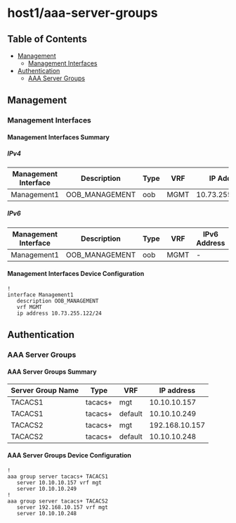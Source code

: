 # host1/aaa-server-groups

## Table of Contents

- [Management](#management)
  - [Management Interfaces](#management-interfaces)
- [Authentication](#authentication)
  - [AAA Server Groups](#aaa-server-groups)

## Management

### Management Interfaces

#### Management Interfaces Summary

##### IPv4

| Management Interface | Description | Type | VRF | IP Address | Gateway |
| -------------------- | ----------- | ---- | --- | ---------- | ------- |
| Management1 | OOB_MANAGEMENT | oob | MGMT | 10.73.255.122/24 | 10.73.255.2 |

##### IPv6

| Management Interface | Description | Type | VRF | IPv6 Address | IPv6 Gateway |
| -------------------- | ----------- | ---- | --- | ------------ | ------------ |
| Management1 | OOB_MANAGEMENT | oob | MGMT | - | - |

#### Management Interfaces Device Configuration

```eos
!
interface Management1
   description OOB_MANAGEMENT
   vrf MGMT
   ip address 10.73.255.122/24
```

## Authentication

### AAA Server Groups

#### AAA Server Groups Summary

| Server Group Name | Type  | VRF | IP address |
| ------------------| ----- | --- | ---------- |
| TACACS1 | tacacs+ | mgt | 10.10.10.157 |
| TACACS1 | tacacs+ | default | 10.10.10.249 |
| TACACS2 | tacacs+ | mgt | 192.168.10.157 |
| TACACS2 | tacacs+ | default | 10.10.10.248 |

#### AAA Server Groups Device Configuration

```eos
!
aaa group server tacacs+ TACACS1
   server 10.10.10.157 vrf mgt
   server 10.10.10.249
!
aaa group server tacacs+ TACACS2
   server 192.168.10.157 vrf mgt
   server 10.10.10.248
```
